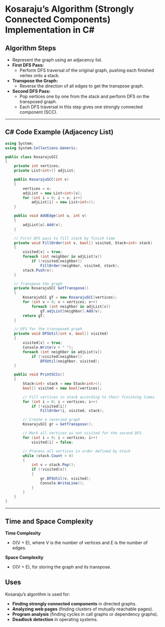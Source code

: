 # Kosaraju’s Algorithm (Strongly Connected Components) Implementation in C#

## Algorithm Steps

- Represent the graph using an adjacency list.
- **First DFS Pass:**
  - Perform DFS traversal of the original graph, pushing each finished vertex onto a stack.
- **Transpose the Graph:**
  - Reverse the direction of all edges to get the transpose graph.
- **Second DFS Pass:**
  - Pop vertices one by one from the stack and perform DFS on the transposed graph.
  - Each DFS traversal in this step gives one strongly connected component (SCC).

---

## C# Code Example (Adjacency List)

```csharp
using System;
using System.Collections.Generic;

public class KosarajuSCC
{
    private int vertices;
    private List<int>[] adjList;

    public KosarajuSCC(int v)
    {
        vertices = v;
        adjList = new List<int>[v];
        for (int i = 0; i < v; i++)
            adjList[i] = new List<int>();
    }

    public void AddEdge(int u, int v)
    {
        adjList[u].Add(v);
    }

    // First DFS pass to fill stack by finish time
    private void FillOrder(int v, bool[] visited, Stack<int> stack)
    {
        visited[v] = true;
        foreach (int neighbor in adjList[v])
            if (!visited[neighbor])
                FillOrder(neighbor, visited, stack);
        stack.Push(v);
    }

    // Transpose the graph
    private KosarajuSCC GetTranspose()
    {
        KosarajuSCC gT = new KosarajuSCC(vertices);
        for (int v = 0; v < vertices; v++)
            foreach (int neighbor in adjList[v])
                gT.adjList[neighbor].Add(v);
        return gT;
    }

    // DFS for the transposed graph
    private void DFSUtil(int v, bool[] visited)
    {
        visited[v] = true;
        Console.Write(v + " ");
        foreach (int neighbor in adjList[v])
            if (!visited[neighbor])
                DFSUtil(neighbor, visited);
    }

    public void PrintSCCs()
    {
        Stack<int> stack = new Stack<int>();
        bool[] visited = new bool[vertices];

        // Fill vertices in stack according to their finishing times
        for (int i = 0; i < vertices; i++)
            if (!visited[i])
                FillOrder(i, visited, stack);

        // Create a reversed graph
        KosarajuSCC gr = GetTranspose();

        // Mark all vertices as not visited for the second DFS
        for (int i = 0; i < vertices; i++)
            visited[i] = false;

        // Process all vertices in order defined by Stack
        while (stack.Count > 0)
        {
            int v = stack.Pop();
            if (!visited[v])
            {
                gr.DFSUtil(v, visited);
                Console.WriteLine();
            }
        }
    }
}
```

---

## Time and Space Complexity

**Time Complexity**

- O(V + E), where V is the number of vertices and E is the number of edges.

**Space Complexity**

- O(V + E), for storing the graph and its transpose.

## Uses

Kosaraju’s algorithm is used for:

- **Finding strongly connected components** in directed graphs.
- **Analyzing web pages** (finding clusters of mutually reachable pages).
- **Program analysis** (finding cycles in call graphs or dependency graphs).
- **Deadlock detection** in operating systems.